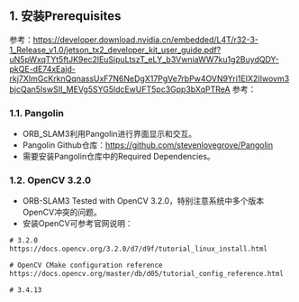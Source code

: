

## 1. 安装Prerequisites
参考：https://developer.download.nvidia.cn/embedded/L4T/r32-3-1_Release_v1.0/jetson_tx2_developer_kit_user_guide.pdf?uN5pWxqTYt5ftJK9ec2lEuSipuLtszT_eLY_b3VwniaWW7ku1g2BuydQDY-pkQE-dE74xEajd-rkj7XImGcKrknQqnassUxF7N6NeDgX17PgVe7rbPw4OVN9Yri1EIX2IIwovm3bjcQan5IswSII_MEVg5SYG5ldcEwUFT5pc3Gpp3bXqPTReA
参考：

### 1.1. Pangolin
* ORB_SLAM3利用Pangolin进行界面显示和交互。  
* Pangolin Github仓库：https://github.com/stevenlovegrove/Pangolin
* 需要安装Pangolin仓库中的Required Dependencies。

### 1.2. OpenCV 3.2.0
* ORB-SLAM3 Tested with OpenCV 3.2.0，特别注意系统中多个版本OpenCV冲突的问题。
* 安装OpenCV可参考官网说明：
```html
# 3.2.0
https://docs.opencv.org/3.2.0/d7/d9f/tutorial_linux_install.html

# OpenCV CMake configuration reference
https://docs.opencv.org/master/db/d05/tutorial_config_reference.html

# 3.4.13
